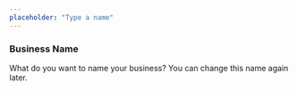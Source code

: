 ```yaml
---
placeholder: "Type a name"
---
```


### Business Name

What do you want to name your business? You can change this name again later.